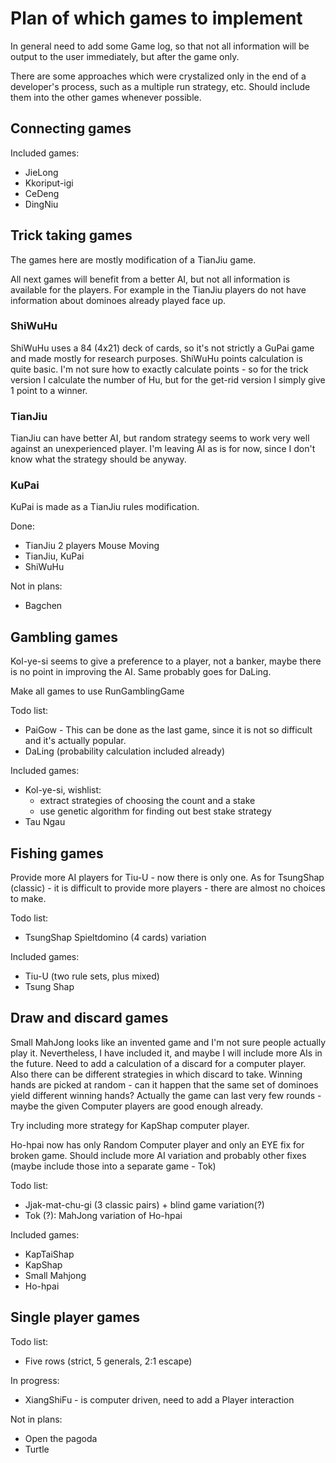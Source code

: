 # Plan of which games to implement

In general need to add some Game log, so that not all information will be output to the user immediately, but after 
the game only.

There are some approaches which were crystalized only in the end of a developer's process, such as a multiple run 
strategy, etc. 
Should include them into the other games whenever possible.

## Connecting games

Included games:

 - JieLong
 - Kkoriput-igi
 - CeDeng
 - DingNiu


## Trick taking games

The games here are mostly modification of a TianJiu game.

All next games will benefit from a better AI, but not all information is available for the players.
For example in the TianJiu players do not have information about dominoes already played face up.

### ShiWuHu

ShiWuHu uses a 84 (4x21) deck of cards, so it's not strictly a GuPai game and made mostly for research purposes.
ShiWuHu points calculation is quite basic.
I'm not sure how to exactly calculate points - so for the trick version I calculate the number of Hu, but for the 
get-rid version I simply give 1 point to a winner.

### TianJiu

TianJiu can have better AI, but random strategy seems to work very well against an unexperienced player.
I'm leaving AI as is for now, since I don't know what the strategy should be anyway.

### KuPai

KuPai is made as a TianJiu rules modification.

Done:

 - TianJiu 2 players Mouse Moving
 - TianJiu, KuPai
 - ShiWuHu

Not in plans:

 - Bagchen

## Gambling games

Kol-ye-si seems to give a preference to a player, not a banker, maybe there is no point in improving the AI. 
Same probably goes for DaLing.

Make all games to use RunGamblingGame

Todo list:

 - PaiGow - This can be done as the last game, since it is not so difficult and it's actually popular.
 - DaLing (probability calculation included already)

Included games:
 
 - Kol-ye-si, wishlist:
     - extract strategies of choosing the count and a stake
     - use genetic algorithm for finding out best stake strategy
 - Tau Ngau

## Fishing games

Provide more AI players for Tiu-U - now there is only one.
As for TsungShap (classic) - it is difficult to provide more players - there are almost no choices to make.

Todo list:
  
 - TsungShap Spieltdomino (4 cards) variation

Included games:

 - Tiu-U (two rule sets, plus mixed)
 - Tsung Shap
 
## Draw and discard games

Small MahJong looks like an invented game and I'm not sure people actually play it.
Nevertheless, I have included it, and maybe I will include more AIs in the future.
Need to add a calculation of a discard for a computer player.
Also there can be different strategies in which discard to take.
Winning hands are picked at random - can it happen that the same set of dominoes yield different winning hands?
Actually the game can last very few rounds - maybe the given Computer players are good enough already.

Try including more strategy for KapShap computer player.

Ho-hpai now has only Random Computer player and only an EYE fix for broken game.
Should include more AI variation and probably other fixes (maybe include those into a separate game - Tok)

Todo list:

 - Jjak-mat-chu-gi (3 classic pairs) + blind game variation(?)
 - Tok (?): MahJong variation of Ho-hpai 
 
Included games:

 - KapTaiShap
 - KapShap
 - Small Mahjong
 - Ho-hpai
 
## Single player games

Todo list:

 - Five rows (strict, 5 generals, 2:1 escape)

In progress: 

 - XiangShiFu - is computer driven, need to add a Player interaction 

Not in plans:

 - Open the pagoda
 - Turtle
   